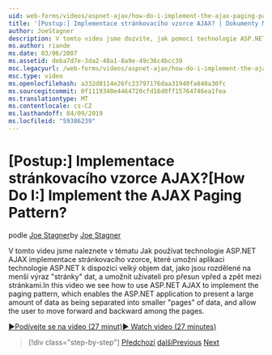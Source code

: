 ```yaml
---
uid: web-forms/videos/aspnet-ajax/how-do-i-implement-the-ajax-paging-pattern
title: '[Postup:] Implementace stránkovacího vzorce AJAX? | Dokumenty Microsoft'
author: JoeStagner
description: V tomto videu jsme dozvíte, jak pomocí technologie ASP.NET AJAX implementace stránkovacího vzorce, které umožní aplikaci technologie ASP.NET k dispozici velký objem dat jako bein...
ms.author: riande
ms.date: 03/06/2007
ms.assetid: deba7d7e-3da2-48a1-8a9e-49c36c4bcc39
msc.legacyurl: /web-forms/videos/aspnet-ajax/how-do-i-implement-the-ajax-paging-pattern
msc.type: video
ms.openlocfilehash: a332d8114e26fc23797176daa31940fa840a30fc
ms.sourcegitcommit: 0f1119340e4464720cfd16d0ff15764746ea1fea
ms.translationtype: MT
ms.contentlocale: cs-CZ
ms.lasthandoff: 04/09/2019
ms.locfileid: "59386239"
---
```

# <a name="how-do-i-implement-the-ajax-paging-pattern"></a><span data-ttu-id="7b7c6-104">[Postup:] Implementace stránkovacího vzorce AJAX?</span><span class="sxs-lookup"><span data-stu-id="7b7c6-104">[How Do I:] Implement the AJAX Paging Pattern?</span></span>

<span data-ttu-id="7b7c6-105">podle [Joe Stagner](https://github.com/JoeStagner)</span><span class="sxs-lookup"><span data-stu-id="7b7c6-105">by [Joe Stagner](https://github.com/JoeStagner)</span></span>

<span data-ttu-id="7b7c6-106">V tomto videu jsme naleznete v tématu Jak používat technologie ASP.NET AJAX implementace stránkovacího vzorce, které umožní aplikaci technologie ASP.NET k dispozici velký objem dat, jako jsou rozdělené na menší výraz "stránky" dat, a umožnit uživateli pro přesun vpřed a zpět mezi stránkami.</span><span class="sxs-lookup"><span data-stu-id="7b7c6-106">In this video we see how to use ASP.NET AJAX to implement the paging pattern, which enables the ASP.NET application to present a large amount of data as being separated into smaller "pages" of data, and allow the user to move forward and backward among the pages.</span></span>

[<span data-ttu-id="7b7c6-107">&#9654;Podívejte se na video (27 minut)</span><span class="sxs-lookup"><span data-stu-id="7b7c6-107">&#9654; Watch video (27 minutes)</span></span>](https://channel9.msdn.com/Blogs/ASP-NET-Site-Videos/how-do-i-implement-the-ajax-paging-pattern)

> [!div class="step-by-step"]
> <span data-ttu-id="7b7c6-108">[Předchozí](how-do-i-implement-the-predictive-fetch-pattern-for-ajax.md)
> [další](how-do-i-implement-the-ajax-incremental-page-display-pattern.md)</span><span class="sxs-lookup"><span data-stu-id="7b7c6-108">[Previous](how-do-i-implement-the-predictive-fetch-pattern-for-ajax.md)
[Next](how-do-i-implement-the-ajax-incremental-page-display-pattern.md)</span></span>

